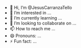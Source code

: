 - 👋 Hi, I’m @JesusCarranzaTello
- 👀 I’m interested in ...
- 🌱 I’m currently learning ...
- 💞️ I’m looking to collaborate on ...
- 📫 How to reach me ...
- 😄 Pronouns: ...
- ⚡ Fun fact: ...

<!---
JesusCarranzaTello/JesusCarranzaTello is a ✨ special ✨ repository because its `README.md` (this file) appears on your GitHub profile.
You can click the Preview link to take a look at your changes.
--->
